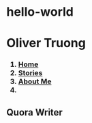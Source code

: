# hello-world


<!DOCTYPE html>
<html>
<body>
    
    
    
<head>  <link href = "style.css" type = "text/css" rel = "stylesheet"></head>  
    
<h1 class = "name"> Oliver Truong</h1>

    
 <h3>
    <ol class = "one">
      <li> <a href = "Home.html"> Home</a></li>
      <li> <a href = "Stories.html"> Stories</a></li>
      <li> <a href = "About.html"> About Me </a></li>
      <li> <a href = ""></a> </li>
    </ol>
    </h3>
    
    
    
<h2> Quora Writer</h2>


    
    
    
</body>   
<html>
